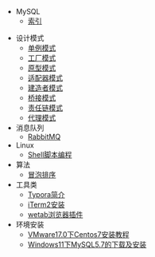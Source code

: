 
<!-- - Java基础 -->
- MySQL
  - [索引](/md/数据库/mysql索引/MySQL索引.md)
<!-- - 数据结构 -->

- 设计模式
  - [单例模式](/md/设计模式/单例模式.md)
  - [工厂模式](/md/设计模式/工厂模式.md)
  - [原型模式](/md/设计模式/原型模式.md)
  - [适配器模式](/md/设计模式/适配器模式.md)
  - [建造者模式](/md/设计模式/建造者模式.md)
  - [桥接模式](/md/设计模式/桥接模式.md)
  - [责任链模式](/md/设计模式/责任链模式.md)
  - [代理模式](/md/设计模式/代理模式.md)
- 消息队列
  - [RabbitMQ](/md/消息队列/RibbitMQ实战教程.md)
- Linux
  - [Shell脚本编程](/md/Linux/Shell脚本编程/Shell脚本学习笔记.md)
- 算法
  - [冒泡排序](/md/算法/冒泡排序.md)
- 工具类
  - [Typora简介](/md/工具类/Typora简介/typora.md)
  - [iTerm2安装](/md/工具类/iTerm2安装与配置/iTerm2安装.md)
  - [wetab浏览器插件](/md/工具类/wetab浏览器插件/wetab浏览器插件.md)
- 环境安装
  - [VMware17.0下Centos7安装教程](/md/环境安装/VMware17.0下Centos7安装教程/VMware17.0下Centos7安装教程.md)
  - [Windows11下MySQL5.7的下载及安装](/md/环境安装/Windows11下MySQL5.7的下载及安装/Windows11下MySQL5.7的下载及安装.md)